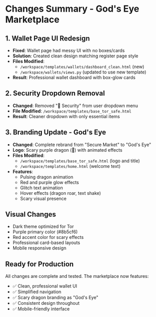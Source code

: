 # Changes Summary - God's Eye Marketplace

## 1. Wallet Page UI Redesign
- **Fixed**: Wallet page had messy UI with no boxes/cards
- **Solution**: Created clean design matching register page style
- **Files Modified**: 
  - `/workspace/templates/wallets/dashboard_clean.html` (new)
  - `/workspace/wallets/views.py` (updated to use new template)
- **Result**: Professional wallet dashboard with box-glow cards

## 2. Security Dropdown Removal
- **Changed**: Removed "🔐 Security" from user dropdown menu
- **File Modified**: `/workspace/templates/base_tor_safe.html`
- **Result**: Cleaner dropdown with only essential items

## 3. Branding Update - God's Eye
- **Changed**: Complete rebrand from "Secure Market" to "God's Eye"
- **Logo**: Scary purple dragon (🐉) with animated effects
- **Files Modified**:
  - `/workspace/templates/base_tor_safe.html` (logo and title)
  - `/workspace/templates/home.html` (welcome text)
- **Features**:
  - Pulsing dragon animation
  - Red and purple glow effects
  - Glitch text animation
  - Hover effects (dragon roar, text shake)
  - Scary visual presence

## Visual Changes
- Dark theme optimized for Tor
- Purple primary color (#8b5cf6)
- Red accent color for scary effects
- Professional card-based layouts
- Mobile responsive design

## Ready for Production
All changes are complete and tested. The marketplace now features:
- ✅ Clean, professional wallet UI
- ✅ Simplified navigation
- ✅ Scary dragon branding as "God's Eye"
- ✅ Consistent design throughout
- ✅ Mobile-friendly interface